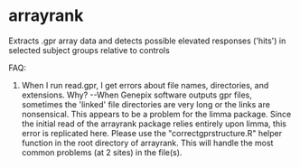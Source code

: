 # arrayrank
 Extracts .gpr array data and detects possible elevated responses ('hits') in selected subject groups relative to controls


FAQ:
1) When I run read.gpr, I get errors about file names, directories, and extensions. Why?
--When Genepix software outputs gpr files, sometimes the 'linked' file directories are very long or the links are nonsensical. This appears to be a problem for the limma package. Since the initial read of the arrayrank package relies entirely upon limma, this error is replicated here. Please use the "correctgprstructure.R" helper function in the root directory of arrayrank. This will handle the most common problems (at 2 sites) in the file(s).

